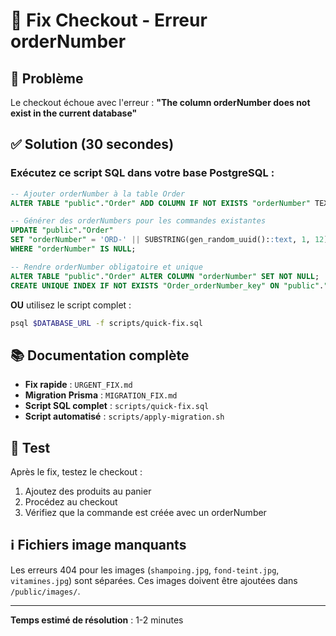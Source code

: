 # 🔧 Fix Checkout - Erreur orderNumber

## 🚨 Problème
Le checkout échoue avec l'erreur : **"The column orderNumber does not exist in the current database"**

## ✅ Solution (30 secondes)

### Exécutez ce script SQL dans votre base PostgreSQL :

```sql
-- Ajouter orderNumber à la table Order
ALTER TABLE "public"."Order" ADD COLUMN IF NOT EXISTS "orderNumber" TEXT;

-- Générer des orderNumbers pour les commandes existantes
UPDATE "public"."Order" 
SET "orderNumber" = 'ORD-' || SUBSTRING(gen_random_uuid()::text, 1, 12)
WHERE "orderNumber" IS NULL;

-- Rendre orderNumber obligatoire et unique
ALTER TABLE "public"."Order" ALTER COLUMN "orderNumber" SET NOT NULL;
CREATE UNIQUE INDEX IF NOT EXISTS "Order_orderNumber_key" ON "public"."Order"("orderNumber");
```

**OU** utilisez le script complet :
```bash
psql $DATABASE_URL -f scripts/quick-fix.sql
```

## 📚 Documentation complète

- **Fix rapide** : `URGENT_FIX.md` 
- **Migration Prisma** : `MIGRATION_FIX.md`
- **Script SQL complet** : `scripts/quick-fix.sql`
- **Script automatisé** : `scripts/apply-migration.sh`

## 🧪 Test

Après le fix, testez le checkout :
1. Ajoutez des produits au panier
2. Procédez au checkout
3. Vérifiez que la commande est créée avec un orderNumber

## ℹ️ Fichiers image manquants

Les erreurs 404 pour les images (`shampoing.jpg`, `fond-teint.jpg`, `vitamines.jpg`) sont séparées. Ces images doivent être ajoutées dans `/public/images/`.

---

**Temps estimé de résolution** : 1-2 minutes
